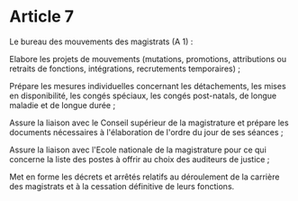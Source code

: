 # Article 7

Le bureau des mouvements des magistrats (A 1) :

Elabore les projets de mouvements (mutations, promotions, attributions ou retraits de fonctions, intégrations, recrutements temporaires) ;

Prépare les mesures individuelles concernant les détachements, les mises en disponibilité, les congés spéciaux, les congés post-natals, de longue maladie et de longue durée ;

Assure la liaison avec le Conseil supérieur de la magistrature et prépare les documents nécessaires à l'élaboration de l'ordre du jour de ses séances ;

Assure la liaison avec l'Ecole nationale de la magistrature pour ce qui concerne la liste des postes à offrir au choix des auditeurs de justice ;

Met en forme les décrets et arrêtés relatifs au déroulement de la carrière des magistrats et à la cessation définitive de leurs fonctions.
